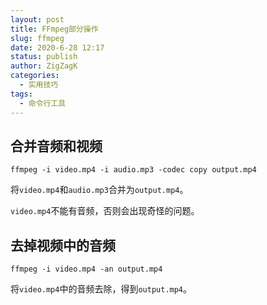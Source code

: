 ```yaml
---
layout: post
title: FFmpeg部分操作
slug: ffmpeg
date: 2020-6-28 12:17
status: publish
author: ZigZagK
categories:
  - 实用技巧
tags:
  - 命令行工具
---
```


## 合并音频和视频

```plain
ffmpeg -i video.mp4 -i audio.mp3 -codec copy output.mp4
```

将`video.mp4`和`audio.mp3`合并为`output.mp4`。

`video.mp4`不能有音频，否则会出现奇怪的问题。

## 去掉视频中的音频

```plain
ffmpeg -i video.mp4 -an output.mp4
```

将`video.mp4`中的音频去除，得到`output.mp4`。